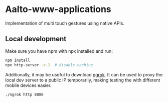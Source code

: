 # Aalto-www-applications

Implementation of multi touch gestures using native APIs.

## Local development

Make sure you have npm with npx installed and run:

```bash
npm install
npx http-server -c-1  # disable caching
```

Additionally, it may be useful to download [ngrok](https://ngrok.com/). It can be used to proxy the local dev server to a public IP temporarily, making testing the with different mobile devices easier.

```bash
./ngrok http 8080
```
